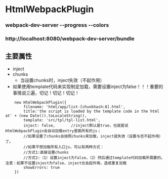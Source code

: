 # HtmlWebpackPlugin


### webpack-dev-server --progress --colors

### http://localhost:8080/webpack-dev-server/bundle
## 主要属性
- inject
- chunks
    - 当设置chunks时，inject失效（不起作用）
- 如果使用template代码来实现制定加载，需要设置inject为false！！！重要的事情说三遍，切记！切记！切记！

```
    new HtmlWebpackPlugin({
        filename: 'html/app/list-[chunkhash:8].html',			
        title:'the script is loaded by the template code in the html at' + (new Date()).toLocaleString(),
        template: 'src/tpl/tpl-list.html',
        inject: false,       //inject默认是true，也就是说HtmlWebpackPlugin会自动加载entry里面所有的js；
        //如果设置了chunks会按照chunks来加载，inject就失效（设置与否不起作用）了。
        //如果不想加载所有入口js，可以有两种方式：
        //方式1:直接设置chunks
        //方式2:（1）设置inject为false，（2）然后通过template代码加载所需要的。注意：如果不设置inject为false，inject也会起作用，造成重复加载			
        showErrors: true
    })
```